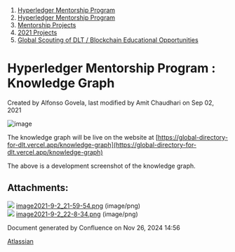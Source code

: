 1. [Hyperledger Mentorship Program](index.html)
2. [Hyperledger Mentorship Program](Hyperledger-Mentorship-Program_21954571.html)
3. [Mentorship Projects](Mentorship-Projects_21954604.html)
4. [2021 Projects](2021-Projects_21964295.html)
5. [Global Scouting of DLT / Blockchain Educational Opportunities](21954738.html)

# Hyperledger Mentorship Program : Knowledge Graph

Created by Alfonso Govela, last modified by Amit Chaudhari on Sep 02, 2021

![image](https://user-images.githubusercontent.com/21289530/131874601-8efaba9f-2a90-46f0-8ac5-f42eafae5046.png)

The knowledge graph will be live on the website at [https://global-directory-for-dlt.vercel.app/knowledge-graph](https://global-directory-for-dlt.vercel.app/knowledge-graph)

The above is a development screenshot of the knowledge graph.

## Attachments:

![](images/icons/bullet_blue.gif) [image2021-9-2\_21-59-54.png](attachments/21958063/21965649.png) (image/png)  
![](images/icons/bullet_blue.gif) [image2021-9-2\_22-8-34.png](attachments/21958063/21965652.png) (image/png)

Document generated by Confluence on Nov 26, 2024 14:56

[Atlassian](http://www.atlassian.com/)

